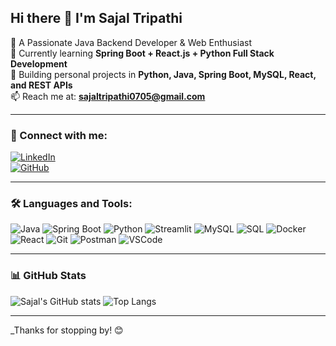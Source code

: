 ## Hi there 👋 I'm Sajal Tripathi

🚀 A Passionate Java Backend Developer & Web Enthusiast  
🌱 Currently learning **Spring Boot + React.js + Python Full Stack Development**  
🔭 Building personal projects in **Python, Java, Spring Boot, MySQL, React, and REST APIs**  
📫 Reach me at: **sajaltripathi0705@gmail.com**  

---

### 🔗 Connect with me:

[![LinkedIn](https://img.shields.io/badge/LinkedIn-blue?style=flat&logo=linkedin)](https://www.linkedin.com/in/sajal-tripathi-40394b256/)  
[![GitHub](https://img.shields.io/badge/GitHub-181717?style=flat&logo=github&logoColor=white)](https://github.com/Sajaltripathi07)

---

### 🛠️ Languages and Tools:

![Java](https://img.shields.io/badge/Java-007396?style=flat&logo=java&logoColor=white)
![Spring Boot](https://img.shields.io/badge/SpringBoot-6DB33F?style=flat&logo=spring-boot&logoColor=white)
![Python](https://img.shields.io/badge/Python-3776AB?style=flat&logo=python&logoColor=white)
![Streamlit](https://img.shields.io/badge/Streamlit-FF4B4B?style=flat&logo=streamlit&logoColor=white)
![MySQL](https://img.shields.io/badge/MySQL-4479A1?style=flat&logo=mysql&logoColor=white)
![SQL](https://img.shields.io/badge/SQL-336791?style=flat&logo=postgresql&logoColor=white)
![Docker](https://img.shields.io/badge/Docker-2496ED?style=flat&logo=docker&logoColor=white)
![React](https://img.shields.io/badge/React-61DAFB?style=flat&logo=react&logoColor=black)
![Git](https://img.shields.io/badge/Git-F05032?style=flat&logo=git&logoColor=white)
![Postman](https://img.shields.io/badge/Postman-FF6C37?style=flat&logo=postman&logoColor=white)
![VSCode](https://img.shields.io/badge/VSCode-007ACC?style=flat&logo=visual-studio-code&logoColor=white)


---

### 📊 GitHub Stats

![Sajal's GitHub stats](https://github-readme-stats.vercel.app/api?username=Sajaltripathi07&show_icons=true&theme=tokyonight)
![Top Langs](https://github-readme-stats.vercel.app/api/top-langs/?username=Sajaltripathi07&layout=compact&theme=tokyonight)

---

_Thanks for stopping by! 😊
